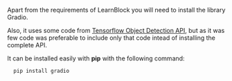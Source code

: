 Apart from the requirements of LearnBlock you will need to install the library Gradio.

Also, it uses some code from [Tensorflow Object Detection API](https://github.com/tensorflow/models/tree/master/research/object_detection), but as it was few code was preferable to include only that code intead of installing the complete API.

It can be installed easily with **pip** with the following command:

      pip install gradio
